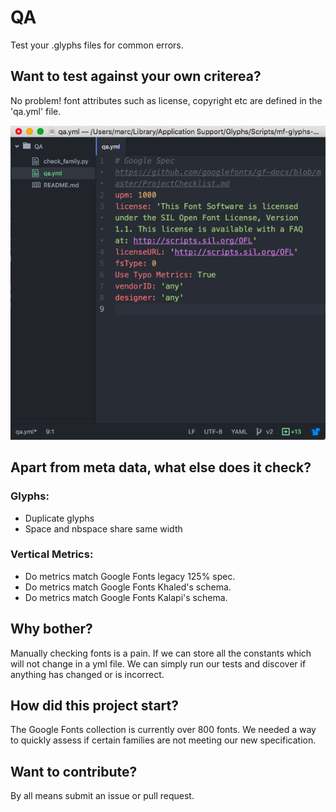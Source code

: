 # QA

Test your .glyphs files for common errors.

## Want to test against your own criterea?
No problem! font attributes such as license, copyright etc are defined in the 'qa.yml' file.

![alt tag](config_file.png)

## Apart from meta data, what else does it check?
### Glyphs:
- Duplicate glyphs
- Space and nbspace share same width

### Vertical Metrics:
- Do metrics match Google Fonts legacy 125% spec.
- Do metrics match Google Fonts Khaled's schema.
- Do metrics match Google Fonts Kalapi's schema.

## Why bother?
Manually checking fonts is a pain. If we can store all the constants which will not change in a yml file. We can simply run our tests and discover if anything has changed or is incorrect. 

## How did this project start?
The Google Fonts collection is currently over 800 fonts. We needed a way to quickly assess if certain families are not meeting our new specification.

## Want to contribute?
By all means submit an issue or pull request. 